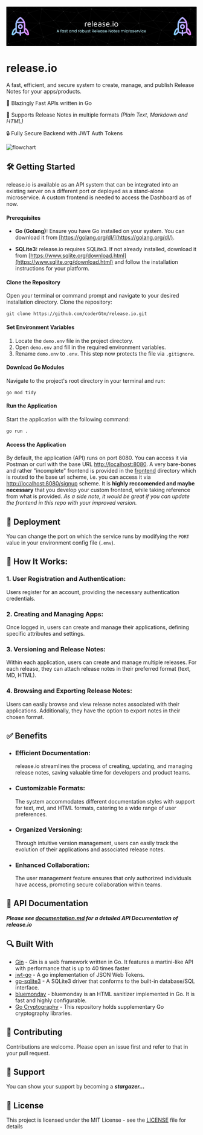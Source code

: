 ![Header](release.io.png)

# release.io

A fast, efficient, and secure system to create, manage, and publish Release Notes for your apps/products.

🚀 Blazingly Fast APIs written in Go

🔖 Supports Release Notes in multiple formats *(Plain Text, Markdown and HTML)*

🔒 Fully Secure Backend with JWT Auth Tokens

![flowchart](https://github.com/coderGtm/release.io/assets/66418526/827e98d1-be10-4fdb-bff6-00b8283148bb)

## 🛠️ Getting Started

release.io is available as an API system that can be integrated into an existing server on a different port or deployed as a stand-alone microservice. A custom frontend is needed to access the Dashboard as of now.

#### Prerequisites

- **Go (Golang):** Ensure you have Go installed on your system. You can download it from [https://golang.org/dl/](https://golang.org/dl/).

- **SQLite3:** release.io requires SQLite3. If not already installed, download it from [https://www.sqlite.org/download.html](https://www.sqlite.org/download.html) and follow the installation instructions for your platform.

#### Clone the Repository

Open your terminal or command prompt and navigate to your desired installation directory. Clone the repository:

```shell
git clone https://github.com/coderGtm/release.io.git
```

#### Set Environment Variables

1. Locate the `demo.env` file in the project directory.
2. Open `demo.env` and fill in the required environment variables.
3. Rename `demo.env` to `.env`. This step now protects the file via `.gitignore`.

#### Download Go Modules

Navigate to the project's root directory in your terminal and run:

```shell
go mod tidy
```

#### Run the Application

Start the application with the following command:

```shell
go run .
```

#### Access the Application

By default, the application (API) runs on port 8080. You can access it via Postman or curl with the base URL [http://localhost:8080](http://localhost:8080). A very bare-bones and rather "incomplete" frontend is provided in the [frontend](frontend) directory which is routed to the base url scheme, i.e. you can access it via [http://localhost:8080/signup](http://localhost:8080/signup) scheme. It is **highly reccomended and maybe necessary** that you develop your custom frontend, while taking reference from what is provided. _As a side note, it would be great if you can update the frontend in this repo with your improved version._


## 🚀 Deployment

You can change the port on which the service runs by modifying the `PORT` value in your environment config file (`.env`).

## 🚧 How It Works:

### 1. User Registration and Authentication:

Users register for an account, providing the necessary authentication credentials.

### 2. Creating and Managing Apps:

Once logged in, users can create and manage their applications, defining specific attributes and settings.

### 3. Versioning and Release Notes:

Within each application, users can create and manage multiple releases. For each release, they can attach release notes in their preferred format (text, MD, HTML).

### 4. Browsing and Exporting Release Notes:

Users can easily browse and view release notes associated with their applications. Additionally, they have the option to export notes in their chosen format.

## ✅ Benefits

- ### Efficient Documentation: 
    release.io streamlines the process of creating, updating, and managing release notes, saving valuable time for developers and product teams.

- ### Customizable Formats:
    The system accommodates different documentation styles with support for text, md, and HTML formats, catering to a wide range of user preferences.

- ### Organized Versioning:
    Through intuitive version management, users can easily track the evolution of their applications and associated release notes.

- ### Enhanced Collaboration:
    The user management feature ensures that only authorized individuals have access, promoting secure collaboration within teams.

## 📝 API Documentation

***Please see [documentation.md](documentation.md) for a detailed API Documentation of release.io***

## 🔍 Built With

* [Gin](https://github.com/gin-gonic/gin) - Gin is a web framework written in Go. It features a martini-like API with performance that is up to 40 times faster
* [jwt-go](https://github.com/golang-jwt/jwt/v5) - A go implementation of JSON Web Tokens.
* [go-sqlite3](https://github.com/mattn/go-sqlite3) - A SQLite3 driver that conforms to the built-in database/SQL interface.
* [bluemonday](https://github.com/microcosm-cc/bluemonday) - bluemonday is an HTML sanitizer implemented in Go. It is fast and highly configurable.
* [Go Cryptography](https://golang.org/x/crypto) - This repository holds supplementary Go cryptography libraries.

## 🌱 Contributing

Contributions are welcome. Please open an issue first and refer to that in your pull request.

## 🌟 Support

You can show your support by becoming a ***stargazer...*** 

## 📄 License

This project is licensed under the MIT License - see the [LICENSE](LICENSE) file for details
